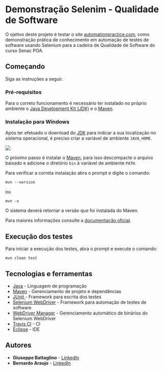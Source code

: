 # Demonstração Selenim - Qualidade de Software

O ojetivo deste projeto é testar o site [automationpractice.com](http://automationpractice.com/index.php), como demonstração prática de conhecimento em automação de testes de software usando Selenium para a cadeira de Qualidade de Software do curso Senac POA.

## Começando

Siga as instruções a seguir.

### Pré-requisitos

Para o correto funcionamento é necessário ter instalado no próprio ambiente o [Java Development Kit (JDK)](http://www.oracle.com/technetwork/java/javase/downloads/index.html) e o [Maven](https://maven.apache.org/download.cgi).

### Instalação para Windows

Após ter efetuado o download do [JDK](http://www.oracle.com/technetwork/java/javase/downloads/index.html) para indicar a sua localização no sistema operacional, é preciso criar a variável de ambiente `JAVA_HOME`.

![](https://javapointers.com/wp-content/uploads/2014/04/new-system-variable.png)

O próximo passo é instalar o [Maven](https://maven.apache.org/download.cgi), para isso descompacte o arquivo baixado e adicione o diretório `bin` à variável de ambiente `PATH`.

Para verificar a correta instalação abra o prompt e digite o comando:
```
mvn --version
```
ou
```
mvn -v
```

O sistema deverá retornar a versão que foi instalada do Maven.

Para maiores informações consulte a [documentação oficial](https://maven.apache.org/install.html).

## Execução dos testes

Para iniciar a execução dos testes, abra o prompt e execute o comando:
```
mvn clean test
```

## Tecnologias e ferramentas

* [Java](http://www.oracle.com/technetwork/java/javase/overview/index.html) - Linguagem de programação
* [Maven](https://maven.apache.org/) - Gerenciamento de projeto e dependências
* [JUnit ](https://junit.org/junit4/) - Framework para escrita dos testes
* [Selenium WebDriver](https://www.seleniumhq.org/projects/webdriver/) - Framework para automação de testes de software 
* [WebDriver Manager](https://github.com/bonigarcia/webdrivermanager) - Gerenciamento automático de binários do Selenium WebDriver
* [Travis CI](https://travis-ci.org/) - CI
* [Eclipse](https://www.eclipse.org/) - IDE

## Autores

* **Giuseppe Battaglino** - [LinkedIn](https://www.linkedin.com/in/giuseppe-battaglino-1990/)
* **Bernardo Araujo** - [LinkedIn](https://www.linkedin.com/in/bernardo-c-araujo/)
